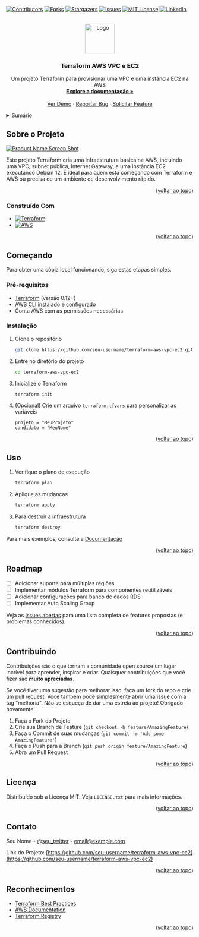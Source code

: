 <!-- Improved compatibility of back to top link: See: https://github.com/othneildrew/Best-README-Template/pull/73 -->
<a name="readme-top"></a>

<!-- PROJECT SHIELDS -->
[![Contributors][contributors-shield]][contributors-url]
[![Forks][forks-shield]][forks-url]
[![Stargazers][stars-shield]][stars-url]
[![Issues][issues-shield]][issues-url]
[![MIT License][license-shield]][license-url]
[![LinkedIn][linkedin-shield]][linkedin-url]

<!-- PROJECT LOGO -->
<br />
<div align="center">
  <a href="https://github.com/seu-username/terraform-aws-vpc-ec2">
    <img src="images/logo.png" alt="Logo" width="80" height="80">
  </a>

<h3 align="center">Terraform AWS VPC e EC2</h3>

  <p align="center">
    Um projeto Terraform para provisionar uma VPC e uma instância EC2 na AWS
    <br />
    <a href="https://github.com/seu-username/terraform-aws-vpc-ec2"><strong>Explore a documentação »</strong></a>
    <br />
    <br />
    <a href="https://github.com/seu-username/terraform-aws-vpc-ec2">Ver Demo</a>
    ·
    <a href="https://github.com/seu-username/terraform-aws-vpc-ec2/issues">Reportar Bug</a>
    ·
    <a href="https://github.com/seu-username/terraform-aws-vpc-ec2/issues">Solicitar Feature</a>
  </p>
</div>

<!-- TABLE OF CONTENTS -->
<details>
  <summary>Sumário</summary>
  <ol>
    <li>
      <a href="#sobre-o-projeto">Sobre o Projeto</a>
      <ul>
        <li><a href="#construído-com">Construído Com</a></li>
      </ul>
    </li>
    <li>
      <a href="#começando">Começando</a>
      <ul>
        <li><a href="#pré-requisitos">Pré-requisitos</a></li>
        <li><a href="#instalação">Instalação</a></li>
      </ul>
    </li>
    <li><a href="#uso">Uso</a></li>
    <li><a href="#roadmap">Roadmap</a></li>
    <li><a href="#contribuindo">Contribuindo</a></li>
    <li><a href="#licença">Licença</a></li>
    <li><a href="#contato">Contato</a></li>
    <li><a href="#reconhecimentos">Reconhecimentos</a></li>
  </ol>
</details>

<!-- ABOUT THE PROJECT -->
## Sobre o Projeto

[![Product Name Screen Shot][product-screenshot]](https://example.com)

Este projeto Terraform cria uma infraestrutura básica na AWS, incluindo uma VPC, subnet pública, Internet Gateway, e uma instância EC2 executando Debian 12. É ideal para quem está começando com Terraform e AWS ou precisa de um ambiente de desenvolvimento rápido.

<p align="right">(<a href="#readme-top">voltar ao topo</a>)</p>

### Construído Com

* [![Terraform][Terraform.io]][Terraform-url]
* [![AWS][AWS.com]][AWS-url]

<p align="right">(<a href="#readme-top">voltar ao topo</a>)</p>

<!-- GETTING STARTED -->
## Começando

Para obter uma cópia local funcionando, siga estas etapas simples.

### Pré-requisitos

* [Terraform](https://www.terraform.io/downloads.html) (versão 0.12+)
* [AWS CLI](https://aws.amazon.com/cli/) instalado e configurado
* Conta AWS com as permissões necessárias

### Instalação

1. Clone o repositório
   ```sh
   git clone https://github.com/seu-username/terraform-aws-vpc-ec2.git
   ```
2. Entre no diretório do projeto
   ```sh
   cd terraform-aws-vpc-ec2
   ```
3. Inicialize o Terraform
   ```sh
   terraform init
   ```
4. (Opcional) Crie um arquivo `terraform.tfvars` para personalizar as variáveis
   ```hcl
   projeto = "MeuProjeto"
   candidato = "MeuNome"
   ```

<p align="right">(<a href="#readme-top">voltar ao topo</a>)</p>

<!-- USAGE EXAMPLES -->
## Uso

1. Verifique o plano de execução
   ```sh
   terraform plan
   ```

2. Aplique as mudanças
   ```sh
   terraform apply
   ```

3. Para destruir a infraestrutura
   ```sh
   terraform destroy
   ```

Para mais exemplos, consulte a [Documentação](https://github.com/seu-username/terraform-aws-vpc-ec2/blob/main/docs/usage.md)

<p align="right">(<a href="#readme-top">voltar ao topo</a>)</p>

<!-- ROADMAP -->
## Roadmap

- [ ] Adicionar suporte para múltiplas regiões
- [ ] Implementar módulos Terraform para componentes reutilizáveis
- [ ] Adicionar configurações para banco de dados RDS
- [ ] Implementar Auto Scaling Group

Veja as [issues abertas](https://github.com/seu-username/terraform-aws-vpc-ec2/issues) para uma lista completa de features propostas (e problemas conhecidos).

<p align="right">(<a href="#readme-top">voltar ao topo</a>)</p>

<!-- CONTRIBUTING -->
## Contribuindo

Contribuições são o que tornam a comunidade open source um lugar incrível para aprender, inspirar e criar. Quaisquer contribuições que você fizer são **muito apreciadas**.

Se você tiver uma sugestão para melhorar isso, faça um fork do repo e crie um pull request. Você também pode simplesmente abrir uma issue com a tag "melhoria".
Não se esqueça de dar uma estrela ao projeto! Obrigado novamente!

1. Faça o Fork do Projeto
2. Crie sua Branch de Feature (`git checkout -b feature/AmazingFeature`)
3. Faça o Commit de suas mudanças (`git commit -m 'Add some AmazingFeature'`)
4. Faça o Push para a Branch (`git push origin feature/AmazingFeature`)
5. Abra um Pull Request

<p align="right">(<a href="#readme-top">voltar ao topo</a>)</p>

<!-- LICENSE -->
## Licença

Distribuído sob a Licença MIT. Veja `LICENSE.txt` para mais informações.

<p align="right">(<a href="#readme-top">voltar ao topo</a>)</p>

<!-- CONTACT -->
## Contato

Seu Nome - [@seu_twitter](https://twitter.com/seu_twitter) - email@example.com

Link do Projeto: [https://github.com/seu-username/terraform-aws-vpc-ec2](https://github.com/seu-username/terraform-aws-vpc-ec2)

<p align="right">(<a href="#readme-top">voltar ao topo</a>)</p>

<!-- ACKNOWLEDGMENTS -->
## Reconhecimentos

* [Terraform Best Practices](https://www.terraform-best-practices.com/)
* [AWS Documentation](https://docs.aws.amazon.com/)
* [Terraform Registry](https://registry.terraform.io/)

<p align="right">(<a href="#readme-top">voltar ao topo</a>)</p>

<!-- MARKDOWN LINKS & IMAGES -->
<!-- https://www.markdownguide.org/basic-syntax/#reference-style-links -->
[contributors-shield]: https://img.shields.io/github/contributors/seu-username/terraform-aws-vpc-ec2.svg?style=for-the-badge
[contributors-url]: https://github.com/seu-username/terraform-aws-vpc-ec2/graphs/contributors
[forks-shield]: https://img.shields.io/github/forks/seu-username/terraform-aws-vpc-ec2.svg?style=for-the-badge
[forks-url]: https://github.com/seu-username/terraform-aws-vpc-ec2/network/members
[stars-shield]: https://img.shields.io/github/stars/seu-username/terraform-aws-vpc-ec2.svg?style=for-the-badge
[stars-url]: https://github.com/seu-username/terraform-aws-vpc-ec2/stargazers
[issues-shield]: https://img.shields.io/github/issues/seu-username/terraform-aws-vpc-ec2.svg?style=for-the-badge
[issues-url]: https://github.com/seu-username/terraform-aws-vpc-ec2/issues
[license-shield]: https://img.shields.io/github/license/seu-username/terraform-aws-vpc-ec2.svg?style=for-the-badge
[license-url]: https://github.com/seu-username/terraform-aws-vpc-ec2/blob/master/LICENSE.txt
[linkedin-shield]: https://img.shields.io/badge/-LinkedIn-black.svg?style=for-the-badge&logo=linkedin&colorB=555
[linkedin-url]: https://linkedin.com/in/seu-linkedin-username
[product-screenshot]: images/screenshot.png
[Terraform.io]: https://img.shields.io/badge/Terraform-7B42BC?style=for-the-badge&logo=terraform&logoColor=white
[Terraform-url]: https://www.terraform.io/
[AWS.com]: https://img.shields.io/badge/AWS-232F3E?style=for-the-badge&logo=amazon-aws&logoColor=white
[AWS-url]: https://aws.amazon.com/
